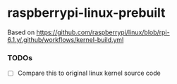 raspberrypi-linux-prebuilt
==========================
Based on https://github.com/raspberrypi/linux/blob/rpi-6.1.y/.github/workflows/kernel-build.yml

### TODOs
- [ ] Compare this to original linux kernel source code
